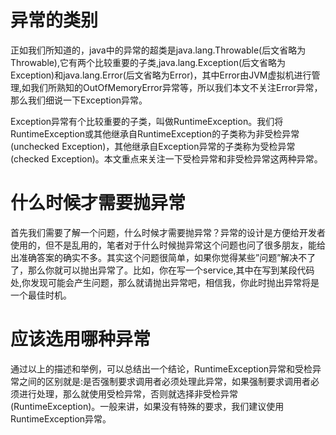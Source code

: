 # 异常的类别
正如我们所知道的，java中的异常的超类是java.lang.Throwable(后文省略为Throwable),它有两个比较重要的子类,java.lang.Exception(后文省略为Exception)和java.lang.Error(后文省略为Error)，其中Error由JVM虚拟机进行管理,如我们所熟知的OutOfMemoryError异常等，所以我们本文不关注Error异常，那么我们细说一下Exception异常。

Exception异常有个比较重要的子类，叫做RuntimeException。我们将RuntimeException或其他继承自RuntimeException的子类称为非受检异常(unchecked Exception)，其他继承自Exception异常的子类称为受检异常(checked Exception)。本文重点来关注一下受检异常和非受检异常这两种异常。

# 什么时候才需要抛异常
首先我们需要了解一个问题，什么时候才需要抛异常？异常的设计是方便给开发者使用的，但不是乱用的，笔者对于什么时候抛异常这个问题也问了很多朋友，能给出准确答案的确实不多。其实这个问题很简单，如果你觉得某些”问题”解决不了了，那么你就可以抛出异常了。比如，你在写一个service,其中在写到某段代码处,你发现可能会产生问题，那么就请抛出异常吧，相信我，你此时抛出异常将是一个最佳时机。

# 应该选用哪种异常
通过以上的描述和举例，可以总结出一个结论，RuntimeException异常和受检异常之间的区别就是:是否强制要求调用者必须处理此异常，如果强制要求调用者必须进行处理，那么就使用受检异常，否则就选择非受检异常(RuntimeException)。一般来讲，如果没有特殊的要求，我们建议使用RuntimeException异常。